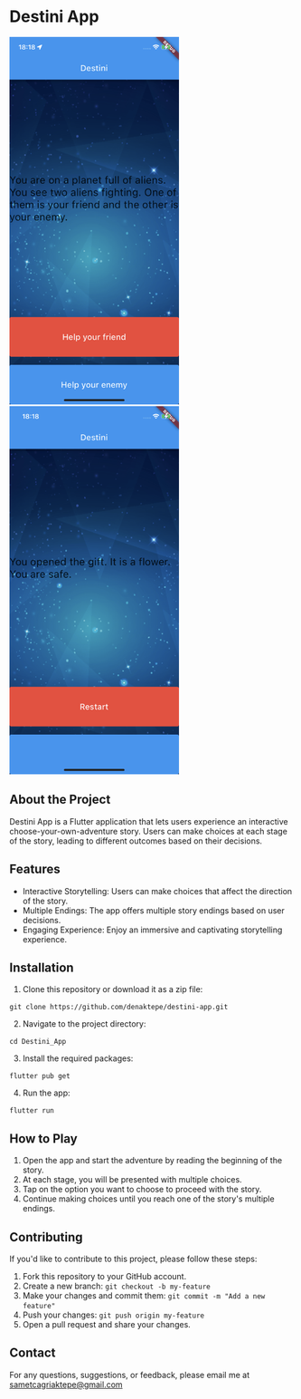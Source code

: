 <h1>Destini App</h1>

<p>
  <img src="screenshots/IMG_4949.PNG" alt="Home Screen" width="300">
  <img src="screenshots/IMG_4950.PNG" alt="Story Screen" width="300">
</p>

## About the Project

Destini App is a Flutter application that lets users experience an interactive choose-your-own-adventure story. Users can make choices at each stage of the story, leading to different outcomes based on their decisions.

## Features

- Interactive Storytelling: Users can make choices that affect the direction of the story.
- Multiple Endings: The app offers multiple story endings based on user decisions.
- Engaging Experience: Enjoy an immersive and captivating storytelling experience.

## Installation

1. Clone this repository or download it as a zip file:

```
git clone https://github.com/denaktepe/destini-app.git
```


2. Navigate to the project directory:

```
cd Destini_App
```

3. Install the required packages:

```
flutter pub get
```


4. Run the app:

```
flutter run
```


## How to Play

1. Open the app and start the adventure by reading the beginning of the story.
2. At each stage, you will be presented with multiple choices.
3. Tap on the option you want to choose to proceed with the story.
4. Continue making choices until you reach one of the story's multiple endings.

## Contributing

If you'd like to contribute to this project, please follow these steps:

1. Fork this repository to your GitHub account.
2. Create a new branch: `git checkout -b my-feature`
3. Make your changes and commit them: `git commit -m "Add a new feature"`
4. Push your changes: `git push origin my-feature`
5. Open a pull request and share your changes.

## Contact

For any questions, suggestions, or feedback, please email me at sametcagriaktepe@gmail.com

